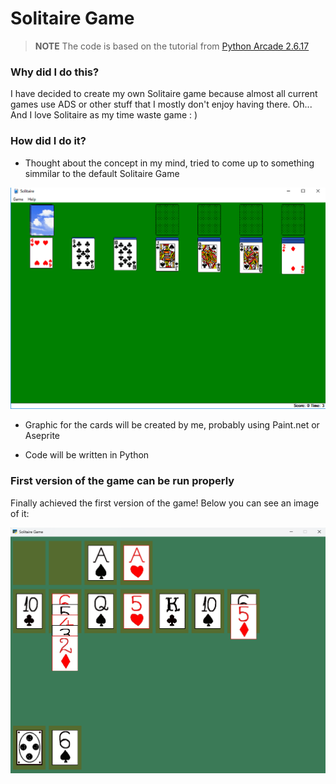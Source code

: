 # Solitaire Game

> **NOTE** The code is based on the tutorial from [Python Arcade 2.6.17](https://api.arcade.academy/en/latest/tutorials/card_game/index.html)

### Why did I do this?
I have decided to create my own Solitaire game because almost all current games use ADS or other stuff that I mostly don't enjoy having there.
Oh... And I love Solitaire as my time waste game : )

### How did I do it?

- Thought about the concept in my mind, tried to come up to something simmilar to the default Solitaire Game

![The old version of Solitaire](/images/solitaire_old.jpg)

- Graphic for the cards will be created by me, probably using Paint.net or Aseprite

- Code will be written in Python

### First version of the game can be run properly

Finally achieved the first version of the game! Below you can see an image of it:

![My First version of Solitaire](/images/version_1.png)